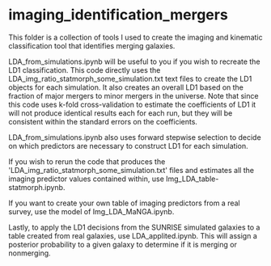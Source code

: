 # imaging_identification_mergers

This folder is a collection of tools I used to create the imaging and kinematic classification tool that identifies merging galaxies.

LDA_from_simulations.ipynb will be useful to you if you wish to recreate the LD1 classification. This code directly uses the LDA_img_ratio_statmorph_some_simulation.txt text files to create the LD1 objects for each simulation. It also creates an overall LD1 based on the fraction of major mergers to minor mergers in the universe. Note that since this code uses k-fold cross-validation to estimate the coefficients of LD1 it will not produce identical results each for each run, but they will be consistent within the standard errors on the coefficients.

LDA_from_simulations.ipynb also uses forward stepwise selection to decide on which predictors are necessary to construct LD1 for each simulation.

If you wish to rerun the code that produces the 'LDA_img_ratio_statmorph_some_simulation.txt' files and estimates all the imaging predictor values contained within, use Img_LDA_table-statmorph.ipynb.

If you want to create your own table of imaging predictors from a real survey, use the model of Img_LDA_MaNGA.ipynb.

Lastly, to apply the LD1 decisions from the SUNRISE simulated galaxies to a table created from real galaxies, use LDA_applited.ipynb. This will assign a posterior probability to a given galaxy to determine if it is merging or nonmerging.
